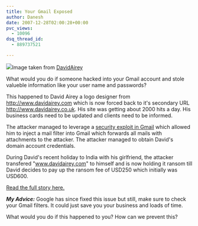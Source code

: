 ```yaml
---
title: Your Gmail Exposed
author: Danesh
date: 2007-12-28T02:00:28+00:00
pvc_views:
  - 10096
dsq_thread_id:
  - 889737521

---
```

![][1]Image taken from [DavidAirey][2]

What would you do if someone hacked into your Gmail account and stole valueble information like your user name and passwords?

This happened to David Airey a logo designer from http://www.davidairey.com which is now forced back to it's secondary URL http://www.davidairey.co.uk. His site was getting about 2000 hits a day. His business cards need to be updated and clients need to be informed.

The attacker managed to leverage a [security exploit in Gmail][3] which allowed him to inject a mail filter into Gmail which forwards all mails with attachments to the attacker. The attacker managed to obtain David's domain account credentials.

During David's recent holiday to India with his girlfriend, the attacker transfered "www.davidairey.com" to himself and is now holding it ransom till David decides to pay up the ransom fee of USD250 which initially was USD600.

[Read the full story here.][2]

_**My Advice:**_ Google has since fixed this issue but still, make sure to check your Gmail filters. It could just save you your business and loads of time.

What would you do if this happened to you? How can we prevent this?

 [1]: http://img182.imageshack.us/img182/3702/gmailhackedtl3.gif
 [2]: http://www.davidairey.co.uk/StaticPage.html#comment-56454
 [3]: http://www.gnucitizen.org/blog/google-gmail-e-mail-hijack-technique/
